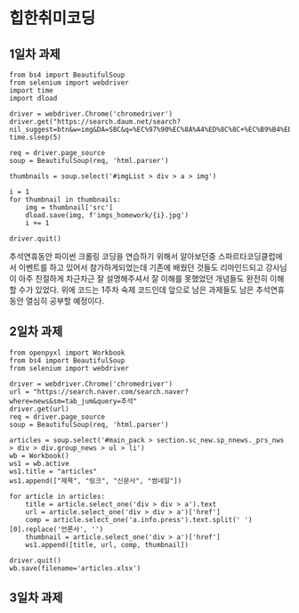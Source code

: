# 힙한취미코딩

## 1일차 과제

    from bs4 import BeautifulSoup
    from selenium import webdriver
    import time
    import dload

    driver = webdriver.Chrome('chromedriver')
    driver.get("https://search.daum.net/search?nil_suggest=btn&w=img&DA=SBC&q=%EC%97%90%EC%8A%A4%ED%8C%8C+%EC%B9%B4%EB%A6%AC%EB%82%98")
    time.sleep(5)

    req = driver.page_source
    soup = BeautifulSoup(req, 'html.parser')

    thumbnails = soup.select('#imgList > div > a > img')

    i = 1
    for thumbnail in thumbnails:
        img = thumbnail['src']
        dload.save(img, f'imgs_homework/{i}.jpg')
        i += 1

    driver.quit()



추석연휴동안 파이썬 크롤링 코딩을 연습하기 위해서 알아보던중
스파르타코딩클럽에서 이벤트를 하고 있어서 참가하게되었는데
기존에 배웠던 것들도 리마인드되고
강사님이 아주 친절하게 차근차근 잘 설명해주셔서
잘 이해를 못했었던 개념들도 완전히 이해할 수가 있었다.
위에 코드는 1주차 숙제 코드인데 앞으로 남은 과제들도
남은 추석연휴동안 열심히 공부할 예정이다.



## 2일차 과제

    from openpyxl import Workbook
    from bs4 import BeautifulSoup
    from selenium import webdriver

    driver = webdriver.Chrome('chromedriver')
    url = "https://search.naver.com/search.naver?where=news&sm=tab_jum&query=추석"
    driver.get(url)
    req = driver.page_source
    soup = BeautifulSoup(req, 'html.parser')

    articles = soup.select('#main_pack > section.sc_new.sp_nnews._prs_nws > div > div.group_news > ul > li')
    wb = Workbook()
    ws1 = wb.active
    ws1.title = "articles"
    ws1.append(["제목", "링크", "신문사", "썸네일"])

    for article in articles:
        title = article.select_one('div > div > a').text
        url = article.select_one('div > div > a')['href']
        comp = article.select_one('a.info.press').text.split(' ')[0].replace('언론사', '')
        thumbnail = article.select_one('div > a')['href']
        ws1.append([title, url, comp, thumbnail])

    driver.quit()
    wb.save(filename='articles.xlsx')



## 3일차 과제


